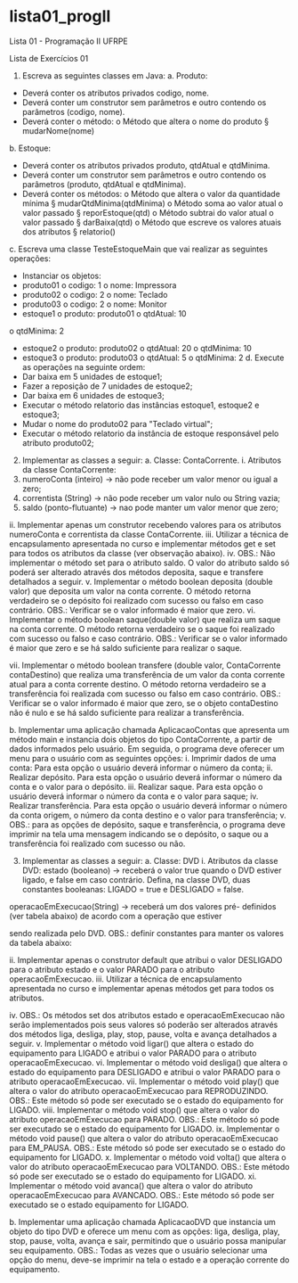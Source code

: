 # lista01_progII
Lista 01 - Programação II UFRPE

Lista de Exercícios 01

1. Escreva as seguintes classes em Java:
a. Produto:
- Deverá conter os atributos privados codigo, nome.
- Deverá conter um construtor sem parâmetros e outro contendo os parâmetros
(codigo, nome).
- Deverá conter o método:
o Método que altera o nome do produto
§ mudarNome(nome)

b. Estoque:
- Deverá conter os atributos privados produto, qtdAtual e qtdMinima.
- Deverá conter um construtor sem parâmetros e outro contendo os parâmetros
(produto, qtdAtual e qtdMinima).
- Deverá conter os métodos:
o Método que altera o valor da quantidade mínima
§ mudarQtdMinima(qtdMinima)
o Método soma ao valor atual o valor passado
§ reporEstoque(qtd)
o Método subtrai do valor atual o valor passado
§ darBaixa(qtd)
o Método que escreve os valores atuais dos atributos
§ relatorio()

c. Escreva uma classe TesteEstoqueMain que vai realizar as seguintes operações:
- Instanciar os objetos:
- produto01
o codigo: 1
o nome: Impressora
- produto02
o codigo: 2
o nome: Teclado
- produto03
o codigo: 2
o nome: Monitor
- estoque1
o produto: produto01
o qtdAtual: 10

o qtdMinima: 2
- estoque2
o produto: produto02
o qtdAtual: 20
o qtdMinima: 10
- estoque3
o produto: produto03
o qtdAtual: 5
o qtdMinima: 2
d. Execute as operações na seguinte ordem:
- Dar baixa em 5 unidades de estoque1;
- Fazer a reposição de 7 unidades de estoque2;
- Dar baixa em 6 unidades de estoque3;
- Executar o método relatorio das instâncias estoque1, estoque2 e estoque3;
- Mudar o nome do produto02 para "Teclado virtual";
- Executar o método relatorio da instância de estoque responsável pelo atributo
produto02;

2. Implementar as classes a seguir:
a. Classe: ContaCorrente.
i. Atributos da classe ContaCorrente:
1. numeroConta (inteiro) -> não pode receber um valor menor ou
igual a zero;
2. correntista (String) -> não pode receber um valor nulo ou String
vazia;
3. saldo (ponto-flutuante) -> nao pode manter um valor menor
que zero;

ii. Implementar apenas um construtor recebendo valores para os
atributos numeroConta e correntista da classe ContaCorrente.
iii. Utilizar a técnica de encapsulamento apresentada no curso e
implementar métodos get e set para todos os atributos da classe (ver
observação abaixo).
iv. OBS.: Não implementar o método set para o atributo saldo. O valor do
atributo saldo só poderá ser alterado através dos métodos deposita,
saque e transfere detalhados a seguir.
v. Implementar o método boolean deposita (double valor) que deposita
um valor na conta corrente. O método retorna verdadeiro se o
depósito foi realizado com sucesso ou falso em caso contrário. OBS.:
Verificar se o valor informado é maior que zero.
vi. Implementar o método boolean saque(double valor) que realiza um
saque na conta corrente. O método retorna verdadeiro se o saque foi
realizado com sucesso ou falso e caso contrário. OBS.: Verificar se o
valor informado é maior que zero e se há saldo suficiente para realizar
o saque.


vii. Implementar o método boolean transfere (double valor,
ContaCorrente contaDestino) que realiza uma transferência de um
valor da conta corrente atual para a conta corrente destino. O método
retorna verdadeiro se a transferência foi realizada com sucesso ou falso
em caso contrário. OBS.: Verificar se o valor informado é maior que
zero, se o objeto contaDestino não é nulo e se há saldo suficiente para
realizar a transferência.

b. Implementar uma aplicação chamada AplicacaoContas que apresenta um
método main e instancia dois objetos do tipo ContaCorrente, a partir de dados
informados pelo usuário. Em seguida, o programa deve oferecer um menu
para o usuário com as seguintes opções:
i. Imprimir dados de uma conta: Para esta opção o usuário deverá
informar o número da conta;
ii. Realizar depósito. Para esta opção o usuário deverá informar o número
da conta e o valor para o depósito.
iii. Realizar saque. Para esta opção o usuário deverá informar o número
da conta e o valor para saque;
iv. Realizar transferência. Para esta opção o usuário deverá informar o
número da conta origem, o número da conta destino e o valor para
transferência;
v. OBS.: para as opções de depósito, saque e transferência, o programa
deve imprimir na tela uma mensagem indicando se o depósito, o saque
ou a transferência foi realizado com sucesso ou não.

3. Implementar as classes a seguir:
a. Classe: DVD
i. Atributos da classe DVD:
estado (booleano) -> receberá o valor true quando o DVD estiver
ligado, e false em caso contrário. Defina, na classe DVD, duas
constantes booleanas: LIGADO = true e DESLIGADO = false.

operacaoEmExecucao(String) -> receberá um dos valores pré-
definidos (ver tabela abaixo) de acordo com a operação que estiver

sendo realizada pelo DVD. OBS.: definir constantes para manter os
valores da tabela abaixo:

ii. Implementar apenas o construtor default que atribui o valor
DESLIGADO para o atributo estado e o valor PARADO para o atributo
operacaoEmExecucao.
iii. Utilizar a técnica de encapsulamento apresentada no curso e
implementar apenas métodos get para todos os atributos.


iv. OBS.: Os métodos set dos atributos estado e operacaoEmExecucao não
serão implementados pois seus valores só poderão ser alterados
através dos métodos liga, desliga, play, stop, pause, volta e avança
detalhados a seguir.
v. Implementar o método void ligar() que altera o estado do
equipamento para LIGADO e atribui o valor PARADO para o atributo
operacaoEmExecucao.
vi. Implementar o método void desliga() que altera o estado do
equipamento para DESLIGADO e atribui o valor PARADO para o
atributo operacaoEmExecucao.
vii. Implementar o método void play() que altera o valor do atributo
operacaoEmExecucao para REPRODUZINDO. OBS.: Este método só
pode ser executado se o estado do equipamento for LIGADO.
viii. Implementar o método void stop() que altera o valor do atributo
operacaoEmExecucao para PARADO. OBS.: Este método só pode ser
executado se o estado do equipamento for LIGADO.
ix. Implementar o método void pause() que altera o valor do atributo
operacaoEmExecucao para EM_PAUSA. OBS.: Este método só pode ser
executado se o estado do equipamento for LIGADO.
x. Implementar o método void volta() que altera o valor do atributo
operacaoEmExecucao para VOLTANDO. OBS.: Este método só pode ser
executado se o estado do equipamento for LIGADO.
xi. Implementar o método void avanca() que altera o valor do atributo
operacaoEmExecucao para AVANCADO. OBS.: Este método só pode ser
executado se o estado equipamento for LIGADO.

b. Implementar uma aplicação chamada AplicacaoDVD que instancia um objeto
do tipo DVD e oferece um menu com as opções: liga, desliga, play, stop, pause,
volta, avança e sair, permitindo que o usuário possa manipular seu
equipamento. OBS.: Todas as vezes que o usuário selecionar uma opção do
menu, deve-se imprimir na tela o estado e a operação corrente do
equipamento.
